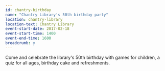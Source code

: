 ```yaml
---
id: chantry-birthday
name: "Chantry Library's 50th birthday party"
location: chantry-library
location-text: Chantry Library
event-start-date: 2017-02-18
event-start-time: 1400
event-end-time: 1600
breadcrumb: y
---
```


Come and celebrate the library's 50th birthday with games for children, a quiz for all ages, birthday cake and refreshments.
